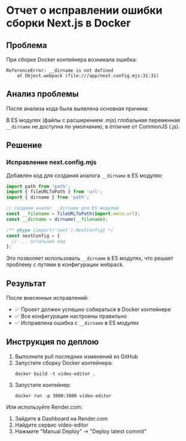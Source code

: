 # Отчет о исправлении ошибки сборки Next.js в Docker

## Проблема

При сборке Docker контейнера возникала ошибка:

```
ReferenceError: __dirname is not defined
    at Object.webpack (file:///app/next.config.mjs:31:31)
```

## Анализ проблемы

После анализа кода была выявлена основная причина:

В ES модулях (файлы с расширением .mjs) глобальная переменная `__dirname` не доступна по умолчанию, в отличие от CommonJS (.js).

## Решение

### Исправление next.config.mjs

Добавлен код для создания аналога `__dirname` в ES модулях:

```javascript
import path from 'path';
import { fileURLToPath } from 'url';
import { dirname } from 'path';

// Создаем аналог __dirname для ES модулей
const __filename = fileURLToPath(import.meta.url);
const __dirname = dirname(__filename);

/** @type {import('next').NextConfig} */
const nextConfig = {
  // ... остальной код
};
```

Это позволяет использовать `__dirname` в ES модулях, что решает проблему с путями в конфигурации webpack.

## Результат

После внесенных исправлений:

- ✅ Проект должен успешно собираться в Docker контейнере
- ✅ Все конфигурации настроены правильно
- ✅ Исправлена ошибка с `__dirname` в ES модулях

## Инструкция по деплою

1. Выполните pull последних изменений из GitHub
2. Запустите сборку Docker контейнера:
   ```
   docker build -t video-editor .
   ```
3. Запустите контейнер:
   ```
   docker run -p 3000:3000 video-editor
   ```

Или используйте Render.com:
1. Зайдите в Dashboard на Render.com
2. Найдите сервис video-editor
3. Нажмите "Manual Deploy" → "Deploy latest commit"

